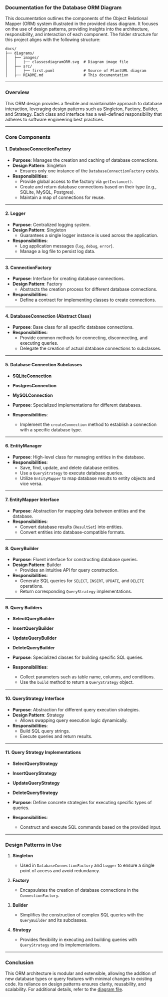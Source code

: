 ### Documentation for the Database ORM Diagram

This documentation outlines the components of the Object Relational Mapper (ORM) system illustrated in the provided class diagram. It focuses on the use of design patterns, providing insights into the architecture, responsibility, and interaction of each component. The folder structure for this project aligns with the following structure:

```
docs/
├── diagrams/
│   ├── images/
│   │   ├── classesdiagramORM.svg  # Diagram image file
│   ├── src/
│   │   ├── first.puml             # Source of PlantUML diagram
│   ├── README.md                  # This documentation
```

---

### Overview

This ORM design provides a flexible and maintainable approach to database interaction, leveraging design patterns such as Singleton, Factory, Builder, and Strategy. Each class and interface has a well-defined responsibility that adheres to software engineering best practices.

---

### Core Components

#### 1. **DatabaseConnectionFactory**
- **Purpose**: Manages the creation and caching of database connections.
- **Design Pattern**: Singleton
  - Ensures only one instance of the `DatabaseConnectionFactory` exists.
- **Responsibilities**:
  - Provide global access to the factory via `getInstance()`.
  - Create and return database connections based on their type (e.g., SQLite, MySQL, Postgres).
  - Maintain a map of connections for reuse.

---

#### 2. **Logger**
- **Purpose**: Centralized logging system.
- **Design Pattern**: Singleton
  - Guarantees a single logger instance is used across the application.
- **Responsibilities**:
  - Log application messages (`log`, `debug`, `error`).
  - Manage a log file to persist log data.

---

#### 3. **ConnectionFactory**
- **Purpose**: Interface for creating database connections.
- **Design Pattern**: Factory
  - Abstracts the creation process for different database connections.
- **Responsibilities**:
  - Define a contract for implementing classes to create connections.

---

#### 4. **DatabaseConnection** (Abstract Class)
- **Purpose**: Base class for all specific database connections.
- **Responsibilities**:
  - Provide common methods for connecting, disconnecting, and executing queries.
  - Delegate the creation of actual database connections to subclasses.

---

#### 5. **Database Connection Subclasses**
- **SQLiteConnection**
- **PostgresConnection**
- **MySQLConnection**

- **Purpose**: Specialized implementations for different databases.
- **Responsibilities**:
  - Implement the `createConnection` method to establish a connection with a specific database type.

---

#### 6. **EntityManager**
- **Purpose**: High-level class for managing entities in the database.
- **Responsibilities**:
  - Save, find, update, and delete database entities.
  - Use a `QueryStrategy` to execute database queries.
  - Utilize `EntityMapper` to map database results to entity objects and vice versa.

---

#### 7. **EntityMapper Interface**
- **Purpose**: Abstraction for mapping data between entities and the database.
- **Responsibilities**:
  - Convert database results (`ResultSet`) into entities.
  - Convert entities into database-compatible formats.

---

#### 8. **QueryBuilder**
- **Purpose**: Fluent interface for constructing database queries.
- **Design Pattern**: Builder
  - Provides an intuitive API for query construction.
- **Responsibilities**:
  - Generate SQL queries for `SELECT`, `INSERT`, `UPDATE`, and `DELETE` operations.
  - Return corresponding `QueryStrategy` implementations.

---

#### 9. **Query Builders**
- **SelectQueryBuilder**
- **InsertQueryBuilder**
- **UpdateQueryBuilder**
- **DeleteQueryBuilder**

- **Purpose**: Specialized classes for building specific SQL queries.
- **Responsibilities**:
  - Collect parameters such as table name, columns, and conditions.
  - Use the `build` method to return a `QueryStrategy` object.

---

#### 10. **QueryStrategy Interface**
- **Purpose**: Abstraction for different query execution strategies.
- **Design Pattern**: Strategy
  - Allows swapping query execution logic dynamically.
- **Responsibilities**:
  - Build SQL query strings.
  - Execute queries and return results.

---

#### 11. **Query Strategy Implementations**
- **SelectQueryStrategy**
- **InsertQueryStrategy**
- **UpdateQueryStrategy**
- **DeleteQueryStrategy**

- **Purpose**: Define concrete strategies for executing specific types of queries.
- **Responsibilities**:
  - Construct and execute SQL commands based on the provided input.

---

### Design Patterns in Use

1. **Singleton**
   - Used in `DatabaseConnectionFactory` and `Logger` to ensure a single point of access and avoid redundancy.

2. **Factory**
   - Encapsulates the creation of database connections in the `ConnectionFactory`.

3. **Builder**
   - Simplifies the construction of complex SQL queries with the `QueryBuilder` and its subclasses.

4. **Strategy**
   - Provides flexibility in executing and building queries with `QueryStrategy` and its implementations.

---

### Conclusion

This ORM architecture is modular and extensible, allowing the addition of new database types or query features with minimal changes to existing code. Its reliance on design patterns ensures clarity, reusability, and scalability. For additional details, refer to the [diagram file](diagrams/images/classesdiagramORM.svg).